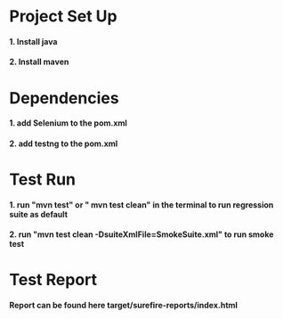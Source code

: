 # Project Set Up

#### 1. Install java

#### 2. Install maven

# Dependencies

#### 1. add Selenium to the pom.xml

#### 2. add testng to the pom.xml

# Test Run

#### 1. run "mvn test" or " mvn test clean" in the terminal to run regression suite as default

#### 2. run "mvn test clean -DsuiteXmlFile=SmokeSuite.xml" to run smoke test

# Test Report

#### Report can be found here target/surefire-reports/index.html

